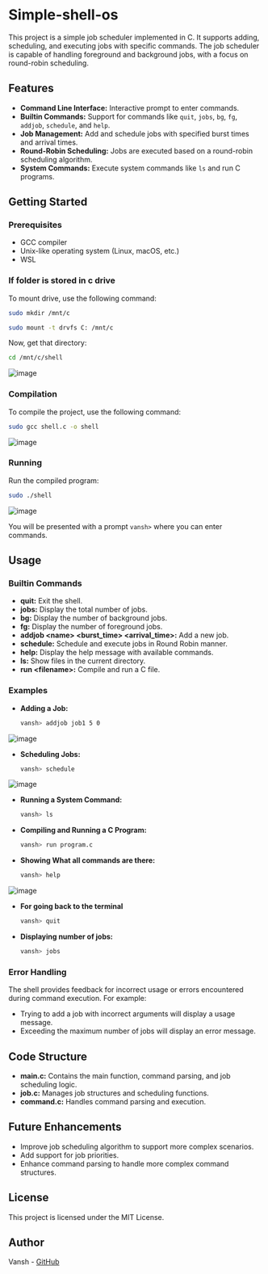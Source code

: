 # Simple-shell-os

This project is a simple job scheduler implemented in C. It supports adding, scheduling, and executing jobs with specific commands. The job scheduler is capable of handling foreground and background jobs, with a focus on round-robin scheduling.

## Features

- **Command Line Interface:** Interactive prompt to enter commands.
- **Builtin Commands:** Support for commands like `quit`, `jobs`, `bg`, `fg`, `addjob`, `schedule`, and `help`.
- **Job Management:** Add and schedule jobs with specified burst times and arrival times.
- **Round-Robin Scheduling:** Jobs are executed based on a round-robin scheduling algorithm.
- **System Commands:** Execute system commands like `ls` and run C programs.

## Getting Started

### Prerequisites

- GCC compiler
- Unix-like operating system (Linux, macOS, etc.)
- WSL

### If folder is stored in c drive

To mount drive, use the following command:

```bash
sudo mkdir /mnt/c
```
```bash
sudo mount -t drvfs C: /mnt/c
```
Now, get that directory:

```bash
cd /mnt/c/shell
```

![image](https://github.com/vansh-seth/Simple-shell-os/assets/111755254/855bc18e-1870-474e-99cc-bc7ac7a7716b)

### Compilation

To compile the project, use the following command:

```bash
sudo gcc shell.c -o shell 
```

![image](https://github.com/vansh-seth/Simple-shell-os/assets/111755254/2c992101-77ca-40e2-9312-c12d804b5f2c)

### Running

Run the compiled program:

```bash
sudo ./shell
```
![image](https://github.com/vansh-seth/Simple-shell-os/assets/111755254/bafc72c8-8761-4bea-88ff-af2b77b77e71)

You will be presented with a prompt `vansh>` where you can enter commands.

## Usage

### Builtin Commands

- **quit:** Exit the shell.
- **jobs:** Display the total number of jobs.
- **bg:** Display the number of background jobs.
- **fg:** Display the number of foreground jobs.
- **addjob \<name> \<burst_time> \<arrival_time>:** Add a new job.
- **schedule:** Schedule and execute jobs in Round Robin manner.
- **help:** Display the help message with available commands.
- **ls:** Show files in the current directory.
- **run \<filename>:** Compile and run a C file.

### Examples

- **Adding a Job:**

  ```bash
  vansh> addjob job1 5 0
  ```
![image](https://github.com/vansh-seth/Simple-shell-os/assets/111755254/468d6c10-a4aa-46f9-8d1f-5cd27970bffa)

- **Scheduling Jobs:**

  ```bash
  vansh> schedule
  ```
![image](https://github.com/vansh-seth/Simple-shell-os/assets/111755254/850ce5df-4675-4d31-92b3-22b78a2a4a77)

- **Running a System Command:**

  ```bash
  vansh> ls
  ```

- **Compiling and Running a C Program:**

  ```bash
  vansh> run program.c
  ```

- **Showing What all commands are there:**

  ```bash
  vansh> help
  ```
![image](https://github.com/vansh-seth/Simple-shell-os/assets/111755254/d7e91206-98c3-4d49-9855-667a5715f1a1)

- **For going back to the terminal**

  ```bash
  vansh> quit
  ```
- **Displaying number of jobs:**

  ```bash
  vansh> jobs
  ```

### Error Handling

The shell provides feedback for incorrect usage or errors encountered during command execution. For example:

- Trying to add a job with incorrect arguments will display a usage message.
- Exceeding the maximum number of jobs will display an error message.

## Code Structure

- **main.c:** Contains the main function, command parsing, and job scheduling logic.
- **job.c:** Manages job structures and scheduling functions.
- **command.c:** Handles command parsing and execution.

## Future Enhancements

- Improve job scheduling algorithm to support more complex scenarios.
- Add support for job priorities.
- Enhance command parsing to handle more complex command structures.

## License

This project is licensed under the MIT License.

## Author

Vansh - [GitHub](https://github.com/vansh-seth)

